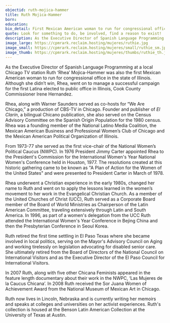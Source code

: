 ```yaml
---
objectid: ruth-mojica-hammer
title: Ruth Mojica-Hammer
born:
education:
bio_detail: First Mexican American woman to run for congressional office in the state of Illinois, 1972. <br>Founder, Mexican American Business and Professional Women's Club of Chicago
quote: Look for something to do, be involved, find a reason to exist!
description: As the Executive Director of Spanish Language Programming at a local Chicago TV station Ruth ‘Rhea’ Mojica-Hammer was also the first Mexican American woman to run for congressional office in the state of Illinois. Although she didn’t win, Rhea, went on to manage a successful campaign for the first Latina elected to public office in Illinois, Cook County Commissioner Irene Hernandez.
image_large: https://cpmrark.reclaim.hosting/mujeres/ruthie.jpg
image_small: https://cpmrark.reclaim.hosting/mujeres/small/ruthie_sm.jpg
image_thumb: https://cpmrark.reclaim.hosting/mujeres/thumbs/ruthie_th.jpg
---
```


As the Executive Director of Spanish Language Programming at a local Chicago TV station Ruth ‘Rhea’ Mojica-Hammer was also the first Mexican American woman to run for congressional office in the state of Illinois. Although she didn’t win, Rhea, went on to manage a successful campaign for the first Latina elected to public office in Illinois, Cook County Commissioner Irene Hernandez.

Rhea, along with Warner Saunders served as co-hosts for “We Are Chicago,” a production of CBS-TV in Chicago. Founder and publisher of _El Clarín_, a bilingual Chicano publication, she also served on the Census Advisory Committee on the Spanish Origin Population for the 1980 census. Rhea was a founding member of the National Latino Media Coalition, the Mexican American Business and Professional Women’s Club of Chicago and the Mexican American Political Organization of Illinois.

From 1973-77 she served as the first vice-chair of the National Women’s Political Caucus (NWPC). In 1976 President Jimmy Carter appointed Rhea to the President's Commission for the International Women's Year National Women's Conference held in Houston, 1977. The resolutions created at this historic gathering came to be known as "A Plan of Action for the Women of the United States" and were presented to President Carter in March of 1978.

Rhea underwent a Christian experience in the early 1980s, changed her name to Ruth and went on to apply the lessons learned in the women’s movement to her work in the Evangelical Christian Church. As a member of the United Churches of Christ (UCC), Ruth served as a Corporate Board member of the Board of World Ministries as Chairperson of the Latin American Committee, traveling extensively through Latin and South America. In 1996, as part of a women's delegation from the UCC Ruth attended the International Women's Year Conference in Bejing China and then the Presbyterian Conference in Seoul Korea.

Ruth retired the first time settling in El Paso Texas where she became involved in local politics, serving on the Mayor's Advisory Council on Aging and working tirelessly on legislation advocating for disabled senior care. She ultimately retired from the Board of Directors of the National Council on International Visitors and as the Executive Director of the El Paso Council for International Visitors.

In 2007 Ruth, along with five other Chicana Feminists appeared in the feature length documentary about their work in the NWPC, ‘Las Mujeres de la Caucus Chicana’. In 2008 Ruth received the Sor Juana Women of Achievement Award from the National Museum of Mexican Art in Chicago.

Ruth now lives in Lincoln, Nebraska and is currently writing her memoirs and speaks at colleges and universities on her activist experiences. Ruth's collection is housed at the Benson Latin American Collection at the University of Texas at Austin.
